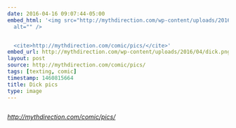 ```yaml
---
date: 2016-04-16 09:07:44-05:00
embed_html: '<img src="http://mythdirection.com/wp-content/uploads/2016/04/dick.png"
  alt="" />


  <cite>http://mythdirection.com/comic/pics/</cite>'
embed_url: http://mythdirection.com/wp-content/uploads/2016/04/dick.png
layout: post
source: http://mythdirection.com/comic/pics/
tags: [texting, comic]
timestamp: 1460815664
title: Dick pics
type: image
---
```

<img src="http://mythdirection.com/wp-content/uploads/2016/04/dick.png" alt="" />

<cite>http://mythdirection.com/comic/pics/</cite>

